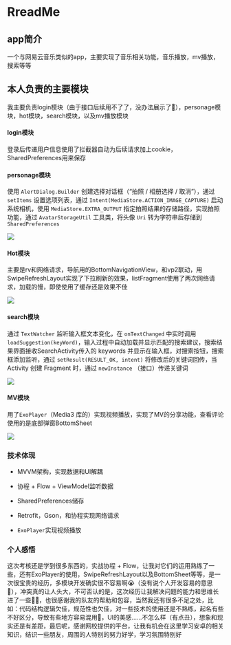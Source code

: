 # **RreadMe**

## app简介

一个与网易云音乐类似的app，主要实现了音乐相关功能，音乐播放，mv播放，搜索等等

## 本人负责的主要模块

我主要负责login模块（由于接口后续用不了了，没办法展示了🥲），personage模块，hot模块，search模块，以及mv播放模块

#### login模块

登录后传递用户信息使用了拦截器自动为后续请求加上cookie，SharedPreferences用来保存

#### personage模块

使用 `AlertDialog.Builder` 创建选择对话框（“拍照 / 相册选择 / 取消”），通过 `setItems` 设置选项列表，通过 `Intent(MediaStore.ACTION_IMAGE_CAPTURE)` 启动系统相机，使用 `MediaStore.EXTRA_OUTPUT` 指定拍照结果的存储路径，实现拍照功能，通过 `AvatarStorageUtil` 工具类，将头像 `Uri` 转为字符串后存储到 `SharedPreferences`

![](https://github.com/Masumany/Music/blob/main/xt的README/2d018faf5f9070a0182ee6ef8e39565e.gif)

#### Hot模块

主要是rv和网络请求，导航用的BottomNavigationView，和vp2联动，用SwipeRefreshLayout实现了下拉刷新的效果，listFragment使用了两次网络请求，加载的慢，即使使用了缓存还是效果不佳

![](https://github.com/Masumany/Music/blob/main/xt的README/4fc35c681a5db7ba4cf67f3645484575.gif)

#### search模块

通过 `TextWatcher` 监听输入框文本变化，在 `onTextChanged` 中实时调用 `loadSuggestion(keyWord)`，输入过程中自动加载并显示匹配的搜索建议，搜索结果界面接收SearchActivity传入的 keywords 并显示在输入框，对搜索按钮，搜索框添加监听，通过 `setResult(RESULT_OK, intent)` 将修改后的关键词回传，当 Activity 创建 Fragment 时，通过 `newInstance` （接口）传递关键词

![](https://github.com/Masumany/Music/blob/main/xt的README/6d5d58ce945f34a4eab6eb07aeae604c.gif)

#### MV模块

用了`ExoPlayer`（Media3 库的）实现视频播放，实现了MV的分享功能，查看评论使用的是底部弹窗BottomSheet

![](https://github.com/Masumany/Music/blob/main/xt的README/ca7576ca9e68f241a13a8f2871abd312.gif)

### 技术体现

* MVVM架构，实现数据和UI解耦

* 协程 + Flow + ViewModel监听数据
* SharedPreferences储存
* Retrofit，Gson，和协程实现网络请求
* `ExoPlayer`实现视频播放

### 个人感悟

这次考核还是学到很多东西的，实战协程 + Flow，让我对它们的运用熟练了一些，还有ExoPlayer的使用，SwipeRefreshLayout以及BottomSheet等等，是一次很宝贵的经历，多模块开发确实很不容易啊😭（没有说个人开发容易的意思🥲），冲突真的让人头大，不可否认的是，这次经历让我解决问题的能力和思维长进了一些🤏🏻，也很感谢我的队友的帮助和包容，当然我还有很多不足之处，比如：代码结构逻辑欠佳，规范性也欠佳，对一些技术的使用还是不熟练，起名有些不好区分，导致有些地方容易混用🥲，UI的美感......不怎么样（有点丑），想象和现实还是有差距，最后呢，感谢网校提供的平台，让我有机会在这里学习安卓的相关知识，结识一些朋友，周围的人特别的努力好学，学习氛围特别好
